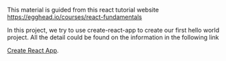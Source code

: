 
This material is guided from this react tutorial website
https://egghead.io/courses/react-fundamentals

In this project, we try to use create-react-app to create our first hello world project. 
All the detail could be found on the information in the following link

[Create React App](https://github.com/facebookincubator/create-react-app).
